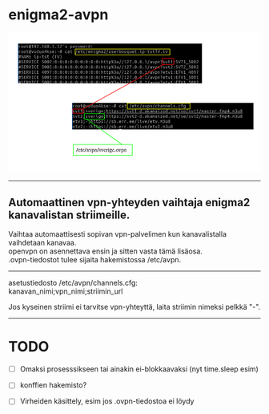 # enigma2-avpn
![Kaavio](/doc/kaavio.png)

----- 

## Automaattinen vpn-yhteyden vaihtaja enigma2 kanavalistan striimeille. 
  
  
Vaihtaa automaattisesti sopivan vpn-palvelimen kun kanavalistalla vaihdetaan kanavaa.  
openvpn on asennettava ensin ja sitten vasta tämä lisäosa.  
.ovpn-tiedostot tulee sijaita hakemistossa /etc/avpn.  
  
  
-----
asetustiedosto /etc/avpn/channels.cfg:  
kanavan_nimi;vpn_nimi;striimin_url  
  
Jos kyseinen striimi ei tarvitse vpn-yhteyttä, laita striimin nimeksi pelkkä "-".  
  
  
  

-----
# TODO
- [ ] Omaksi prosesssikseen tai ainakin ei-blokkaavaksi (nyt time.sleep esim)  
- [ ] konffien hakemisto?  
- [ ] Virheiden käsittely, esim jos .ovpn-tiedostoa ei löydy  
  

